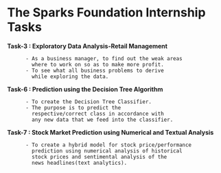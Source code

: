 # The Sparks Foundation Internship Tasks

**Task-3 : Exploratory Data Analysis-Retail Management**
          
          - As a business manager, to find out the weak areas
            where to work on so as to make more profit.
          - To see what all business problems to derive
            while exploring the data.

**Task-6 : Prediction using the Decision Tree Algorithm**
          
          - To create the Decision Tree Classifier.
          - The purpose is to predict the
            respective/correct class in accordance with 
            any new data that we feed into the classifier.
            
**Task-7 : Stock Market Prediction using Numerical and Textual Analysis**
          
          - To create a hybrid model for stock price/performance 
            prediction using numerical analysis of historical
            stock prices and sentimental analysis of the
            news headlines(text analytics).
